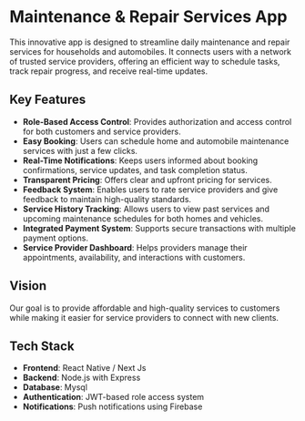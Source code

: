 # Maintenance & Repair Services App

This innovative app is designed to streamline daily maintenance and repair services for households and automobiles. It connects users with a network of trusted service providers, offering an efficient way to schedule tasks, track repair progress, and receive real-time updates.

## Key Features
- **Role-Based Access Control**: Provides authorization and access control for both customers and service providers.
- **Easy Booking**: Users can schedule home and automobile maintenance services with just a few clicks.
- **Real-Time Notifications**: Keeps users informed about booking confirmations, service updates, and task completion status.
- **Transparent Pricing**: Offers clear and upfront pricing for services.
- **Feedback System**: Enables users to rate service providers and give feedback to maintain high-quality standards.
- **Service History Tracking**: Allows users to view past services and upcoming maintenance schedules for both homes and vehicles.
- **Integrated Payment System**: Supports secure transactions with multiple payment options.
- **Service Provider Dashboard**: Helps providers manage their appointments, availability, and interactions with customers.

## Vision
Our goal is to provide affordable and high-quality services to customers while making it easier for service providers to connect with new clients.

## Tech Stack
- **Frontend**: React Native / Next Js
- **Backend**: Node.js with Express
- **Database**: Mysql
- **Authentication**: JWT-based role access system
- **Notifications**: Push notifications using Firebase
